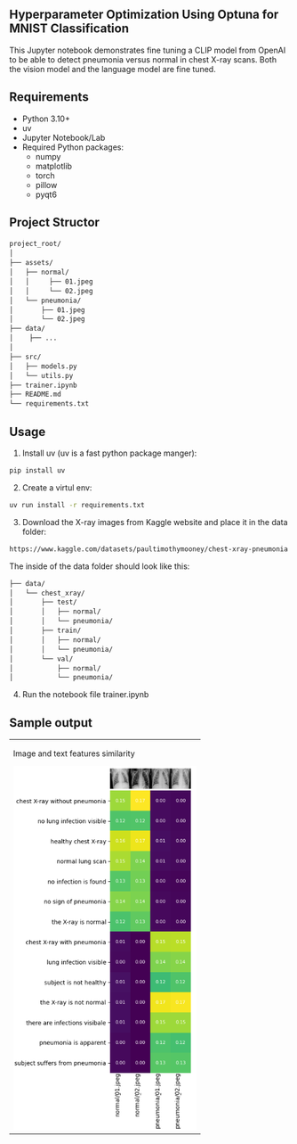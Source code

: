 ## Hyperparameter Optimization Using Optuna for MNIST Classification

This Jupyter notebook demonstrates fine tuning a CLIP model from OpenAI to be able to detect pneumonia versus normal in chest X-ray scans. Both the vision model and the language model are fine tuned.


## Requirements
- Python 3.10+
- uv
- Jupyter Notebook/Lab
- Required Python packages:
  - numpy
  - matplotlib
  - torch
  - pillow
  - pyqt6
	
## Project Structor
```bash
project_root/
│
├── assets/  
│   ├── normal/
│   │	  ├── 01.jpeg
│   │	  └── 02.jpeg
│   └── pneumonia/   
│ 	    ├── 01.jpeg
│ 	    └── 02.jpeg
├── data/  
│    ├── ...
│ 
├── src/
│   ├── models.py
│   └── utils.py     
├── trainer.ipynb  
├── README.md
└── requirements.txt
```


## Usage
1. Install uv (uv is a fast python package manger):
```bash
pip install uv
```

2. Create a virtul env:

```bash
uv run install -r requirements.txt
```

3. Download the X-ray images from Kaggle website and place it in the data folder:

```bash
https://www.kaggle.com/datasets/paultimothymooney/chest-xray-pneumonia
```
The inside of the data folder should look like this:
```bash
├── data/
│   └── chest_xray/
│       ├── test/  
│       │   ├── normal/
│       │   └── pneumonia/ 
│       ├── train/
│       │   ├── normal/
│       │   └── pneumonia/ 
│       └── val/
│           ├── normal/
│           └── pneumonia/        	
```
4. Run the notebook file trainer.ipynb

## Sample output

<table>
  <tr>
    <td>
      <p> Image and text features similarity </p>
      <img src="./assets/output.png" alt="Correlations Plot" width="330" hight="220">
</table>